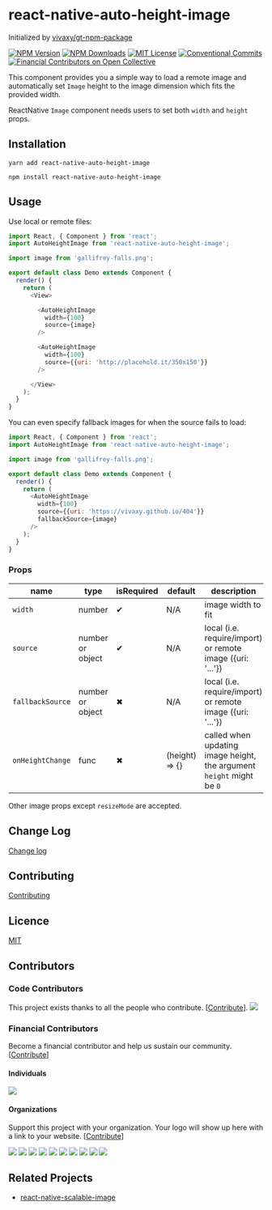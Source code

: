 # react-native-auto-height-image

Initialized by [vivaxy/gt-npm-package](https://github.com/vivaxy/gt-npm-package)

[![NPM Version](http://img.shields.io/npm/v/react-native-auto-height-image.svg?style=flat-square)](https://www.npmjs.com/package/react-native-auto-height-image)
[![NPM Downloads](https://img.shields.io/npm/dt/react-native-auto-height-image.svg?style=flat-square)](https://www.npmjs.com/package/react-native-auto-height-image)
[![MIT License](https://img.shields.io/npm/l/react-native-auto-height-image.svg?style=flat-square)](./LICENSE)
[![Conventional Commits](https://img.shields.io/badge/Conventional%20Commits-1.0.0-yellow.svg?style=flat-square)](https://conventionalcommits.org)
[![Financial Contributors on Open Collective](https://opencollective.com/react-native-auto-height-image/all/badge.svg?label=financial+contributors)](https://opencollective.com/react-native-auto-height-image)

This component provides you a simple way to load a remote image and automatically set `Image` height to the image dimension which fits the provided width.

ReactNative `Image` component needs users to set both `width` and `height` props.

## Installation

`yarn add react-native-auto-height-image`

`npm install react-native-auto-height-image`

## Usage

Use local or remote files:

```js
import React, { Component } from 'react';
import AutoHeightImage from 'react-native-auto-height-image';

import image from 'gallifrey-falls.png';

export default class Demo extends Component {
  render() {
    return (
      <View>

        <AutoHeightImage
          width={100}
          source={image}
        />

        <AutoHeightImage
          width={100}
          source={{uri: 'http://placehold.it/350x150'}}
        />

      </View>
    );
  }
}
```

You can even specify fallback images for when the source fails to load:

```js
import React, { Component } from 'react';
import AutoHeightImage from 'react-native-auto-height-image';

import image from 'gallifrey-falls.png';

export default class Demo extends Component {
  render() {
    return (
      <AutoHeightImage
        width={100}
        source={{uri: 'https://vivaxy.github.io/404'}}
        fallbackSource={image}
      />
    );
  }
}
```

### Props

| name               | type             | isRequired    | default           | description                                                           |
| ---                | ---              | ---           | ---               | ---                                                                   |
| `width`            | number           | ✔             | N/A               | image width to fit                                                    |
| `source`           | number or object | ✔             | N/A               | local (i.e. require/import) or remote image ({uri: '...'})            |
| `fallbackSource`   | number or object | ✖             | N/A               | local (i.e. require/import) or remote image ({uri: '...'})            |
| `onHeightChange`   | func             | ✖             | (height) => {}    | called when updating image height, the argument `height` might be `0` |

Other image props except `resizeMode` are accepted.

## Change Log

[Change log](./CHANGELOG.md)

## Contributing

[Contributing](./CONTRIBUTING.md)

## Licence

[MIT](./LICENSE)

## Contributors

### Code Contributors

This project exists thanks to all the people who contribute. [[Contribute](CONTRIBUTING.md)].
<a href="https://github.com/vivaxy/react-native-auto-height-image/graphs/contributors"><img src="https://opencollective.com/react-native-auto-height-image/contributors.svg?width=890&button=false" /></a>

### Financial Contributors

Become a financial contributor and help us sustain our community. [[Contribute](https://opencollective.com/react-native-auto-height-image/contribute)]

#### Individuals

<a href="https://opencollective.com/react-native-auto-height-image"><img src="https://opencollective.com/react-native-auto-height-image/individuals.svg?width=890"></a>

#### Organizations

Support this project with your organization. Your logo will show up here with a link to your website. [[Contribute](https://opencollective.com/react-native-auto-height-image/contribute)]

<a href="https://opencollective.com/react-native-auto-height-image/organization/0/website"><img src="https://opencollective.com/react-native-auto-height-image/organization/0/avatar.svg"></a>
<a href="https://opencollective.com/react-native-auto-height-image/organization/1/website"><img src="https://opencollective.com/react-native-auto-height-image/organization/1/avatar.svg"></a>
<a href="https://opencollective.com/react-native-auto-height-image/organization/2/website"><img src="https://opencollective.com/react-native-auto-height-image/organization/2/avatar.svg"></a>
<a href="https://opencollective.com/react-native-auto-height-image/organization/3/website"><img src="https://opencollective.com/react-native-auto-height-image/organization/3/avatar.svg"></a>
<a href="https://opencollective.com/react-native-auto-height-image/organization/4/website"><img src="https://opencollective.com/react-native-auto-height-image/organization/4/avatar.svg"></a>
<a href="https://opencollective.com/react-native-auto-height-image/organization/5/website"><img src="https://opencollective.com/react-native-auto-height-image/organization/5/avatar.svg"></a>
<a href="https://opencollective.com/react-native-auto-height-image/organization/6/website"><img src="https://opencollective.com/react-native-auto-height-image/organization/6/avatar.svg"></a>
<a href="https://opencollective.com/react-native-auto-height-image/organization/7/website"><img src="https://opencollective.com/react-native-auto-height-image/organization/7/avatar.svg"></a>
<a href="https://opencollective.com/react-native-auto-height-image/organization/8/website"><img src="https://opencollective.com/react-native-auto-height-image/organization/8/avatar.svg"></a>
<a href="https://opencollective.com/react-native-auto-height-image/organization/9/website"><img src="https://opencollective.com/react-native-auto-height-image/organization/9/avatar.svg"></a>

## Related Projects

- [react-native-scalable-image](https://github.com/ihor/react-native-scalable-image)
